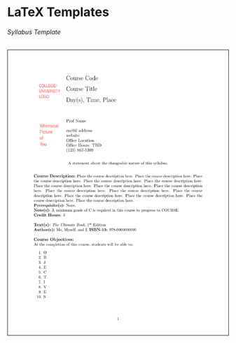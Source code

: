 # LaTeX Templates

###### Syllabus Template
<a href="./LateX_syllabus_template/README.md"><img src = "./LaTeX_syllabus_template/syllabus_template.pdf" alt = "Syllabus Template" width="640" border="1" hspace="0" vspace="0"></a>
